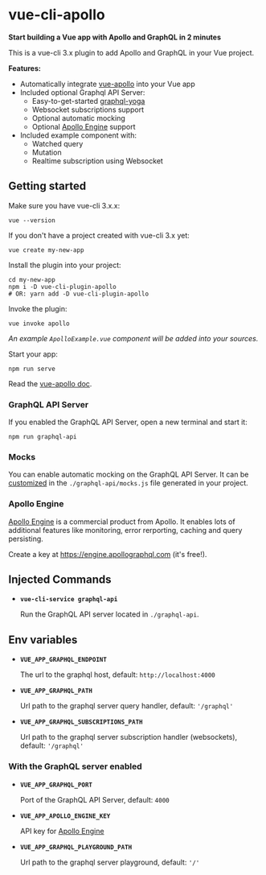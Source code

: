 # vue-cli-apollo

**Start building a Vue app with Apollo and GraphQL in 2 minutes**

This is a vue-cli 3.x plugin to add Apollo and GraphQL in your Vue project.

**Features:**

- Automatically integrate [vue-apollo](https://github.com/Akryum/vue-apollo) into your Vue app
- Included optional Graphql API Server:
  - Easy-to-get-started [graphql-yoga](https://github.com/graphcool/graphql-yoga/)
  - Websocket subscriptions support
  - Optional automatic mocking
  - Optional [Apollo Engine](https://www.apollographql.com/engine) support
- Included example component with:
  - Watched query
  - Mutation
  - Realtime subscription using Websocket

## Getting started

Make sure you have vue-cli 3.x.x:

```
vue --version
```

If you don't have a project created with vue-cli 3.x yet:

```
vue create my-new-app
```

Install the plugin into your project:

```
cd my-new-app
npm i -D vue-cli-plugin-apollo
# OR: yarn add -D vue-cli-plugin-apollo
```

Invoke the plugin:

```
vue invoke apollo
```

*An example `ApolloExample.vue` component will be added into your sources.*

Start your app:

```
npm run serve
```

Read the [vue-apollo doc](https://github.com/Akryum/vue-apollo).

### GraphQL API Server

If you enabled the GraphQL API Server, open a new terminal and start it:

```
npm run graphql-api
```

### Mocks

You can enable automatic mocking on the GraphQL API Server. It can be [customized](https://www.apollographql.com/docs/graphql-tools/mocking.html#Customizing-mocks) in the `./graphql-api/mocks.js` file generated in your project.

### Apollo Engine

[Apollo Engine](https://www.apollographql.com/engine) is a commercial product from Apollo. It enables lots of additional features like monitoring, error rerporting, caching and query persisting.

Create a key at https://engine.apollographql.com (it's free!).

## Injected Commands

- **`vue-cli-service graphql-api`**

  Run the GraphQL API server located in `./graphql-api`.

## Env variables

- **`VUE_APP_GRAPHQL_ENDPOINT`**

  The url to the graphql host, default: `http://localhost:4000`

- **`VUE_APP_GRAPHQL_PATH`**

  Url path to the graphql server query handler, default: `'/graphql'`

- **`VUE_APP_GRAPHQL_SUBSCRIPTIONS_PATH`**

  Url path to the graphql server subscription handler (websockets), default: `'/graphql'`

### With the GraphQL server enabled

- **`VUE_APP_GRAPHQL_PORT`**

  Port of the GraphQL API Server, default: `4000`

- **`VUE_APP_APOLLO_ENGINE_KEY`**

  API key for [Apollo Engine](https://engine.apollographql.com)

- **`VUE_APP_GRAPHQL_PLAYGROUND_PATH`**

  Url path to the graphql server playground, default: `'/'`
